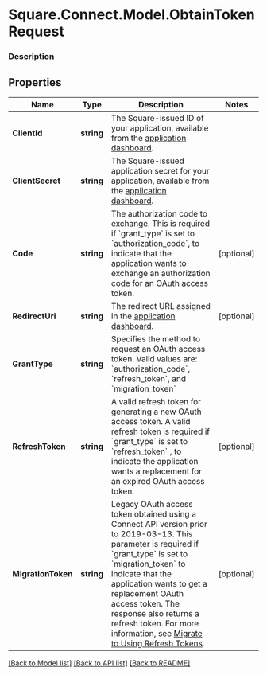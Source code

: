 # Square.Connect.Model.ObtainTokenRequest

### Description



## Properties

Name | Type | Description | Notes
------------ | ------------- | ------------- | -------------
**ClientId** | **string** | The Square-issued ID of your application, available from the [application dashboard](https://connect.squareup.com/apps). | 
**ClientSecret** | **string** | The Square-issued application secret for your application, available from the [application dashboard](https://connect.squareup.com/apps). | 
**Code** | **string** | The authorization code to exchange. This is required if &#x60;grant_type&#x60; is set to &#x60;authorization_code&#x60;, to indicate that the application wants to exchange an authorization code for an OAuth access token. | [optional] 
**RedirectUri** | **string** | The redirect URL assigned in the [application dashboard](https://connect.squareup.com/apps). | [optional] 
**GrantType** | **string** | Specifies the method to request an OAuth access token. Valid values are: &#x60;authorization_code&#x60;, &#x60;refresh_token&#x60;, and &#x60;migration_token&#x60; | 
**RefreshToken** | **string** | A valid refresh token for generating a new OAuth access token. A valid refresh token is required if &#x60;grant_type&#x60; is set to &#x60;refresh_token&#x60; , to indicate the application wants a replacement for an expired OAuth access token. | [optional] 
**MigrationToken** | **string** | Legacy OAuth access token obtained using a Connect API version prior to 2019-03-13. This parameter is required if &#x60;grant_type&#x60; is set to &#x60;migration_token&#x60; to indicate that the application wants to get a replacement OAuth access token. The response also returns a refresh token. For more information, see [Migrate to Using Refresh Tokens](https://developer.squareup.com/docs/authz/oauth/migration). | [optional] 



[[Back to Model list]](../README.md#documentation-for-models) [[Back to API list]](../README.md#documentation-for-api-endpoints) [[Back to README]](../README.md)

